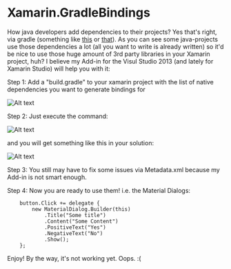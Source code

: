 Xamarin.GradleBindings
=========

How java developers add dependencies to their projects? Yes that's right, via gradle (something like [this](https://github.com/WhisperSystems/TextSecure/blob/master/build.gradle#L37) or [that](https://github.com/popcorn-official/popcorn-android/blob/development/mobile/build.gradle#L92)). As you can see some java-projects use those dependencies a lot (all you want to write is already written) so it'd be nice to use those huge amount of 3rd party libraries in your Xamarin project, huh? I believe my Add-in for the Visul Studio 2013 (and lately for Xamarin Studio) will help you with it:

Step 1: Add a "build.gradle" to your xamarin project with the list of native dependencies you want to generate bindings for

![Alt text](https://habrastorage.org/files/c93/dcf/acc/c93dcfacca754948823facecaa786ef0.png)

Step 2: Just execute the command:

![Alt text](https://habrastorage.org/files/5af/899/736/5af8997367f94628acbd049fe484e042.png)

and you will get something like this in your solution:

![Alt text](https://habrastorage.org/files/c93/dcf/acc/c93dcfacca754948823facecaa786ef0.png)

Step 3: You still may have to fix some issues via Metadata.xml because my Add-in is not smart enough.

Step 4: Now you are ready to use them! i.e. the Material Dialogs:

```CSharp
	button.Click += delegate {
		new MaterialDialog.Builder(this)
			.Title("Some title")
			.Content("Some Content")
			.PositiveText("Yes")
			.NegativeText("No")
			.Show();
	};
```

Enjoy! By the way, it's not working yet. Oops. :(